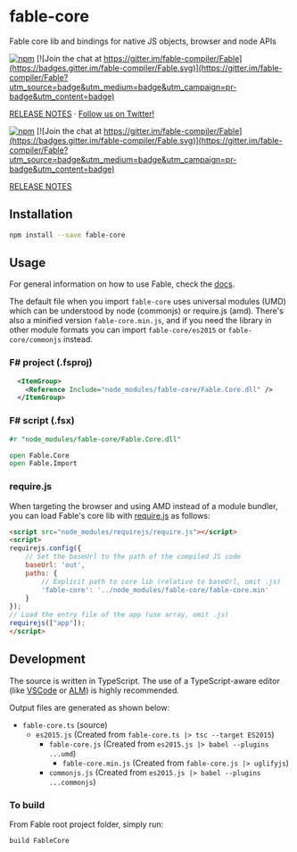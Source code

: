 # fable-core

Fable core lib and bindings for native JS objects, browser and node APIs

[![npm](https://img.shields.io/npm/v/fable-core.svg)](https://www.npmjs.com/package/fable-compiler) [![Join the chat at https://gitter.im/fable-compiler/Fable](https://badges.gitter.im/fable-compiler/Fable.svg)](https://gitter.im/fable-compiler/Fable?utm_source=badge&utm_medium=badge&utm_campaign=pr-badge&utm_content=badge)

[RELEASE NOTES](https://github.com/fable-compiler/Fable/blob/master/RELEASE_NOTES_CORE.md) · [Follow us on Twitter!](https://twitter.com/FableCompiler)

[![npm](https://img.shields.io/npm/v/fable-core.svg)](https://www.npmjs.com/package/fable-compiler) [![Join the chat at https://gitter.im/fable-compiler/Fable](https://badges.gitter.im/fable-compiler/Fable.svg)](https://gitter.im/fable-compiler/Fable?utm_source=badge&utm_medium=badge&utm_campaign=pr-badge&utm_content=badge)

[RELEASE NOTES](https://github.com/fable-compiler/Fable/blob/master/RELEASE_NOTES_CORE.md)

## Installation

```sh
npm install --save fable-core
```

## Usage

For general information on how to use Fable, check the [docs](http://fable-compiler.github.io/docs/compiling.html).

The default file when you import `fable-core` uses universal modules (UMD)
which can be understood by node (commonjs) or require.js (amd). There's also
a minified version `fable-core.min.js`, and if you need the library in other
module formats you can import `fable-core/es2015` or `fable-core/commonjs` instead.

### F# project (.fsproj)

```xml
  <ItemGroup>
    <Reference Include="node_modules/fable-core/Fable.Core.dll" />
  </ItemGroup>
```

### F# script (.fsx)

```fsharp
#r "node_modules/fable-core/Fable.Core.dll"

open Fable.Core
open Fable.Import
```

### require.js

When targeting the browser and using AMD instead of a module bundler,
you can load Fable's core lib with [require.js](http://requirejs.org) as follows:

```html
<script src="node_modules/requirejs/require.js"></script>
<script>
requirejs.config({
    // Set the baseUrl to the path of the compiled JS code
    baseUrl: 'out',
    paths: {
        // Explicit path to core lib (relative to baseUrl, omit .js)
        'fable-core': '../node_modules/fable-core/fable-core.min'
    }
});
// Load the entry file of the app (use array, omit .js)
requirejs(["app"]);
</script>
```

## Development

The source is written in TypeScript. The use of a TypeScript-aware editor
(like [VSCode](https://code.visualstudio.com) or [ALM](http://alm.tools/))
is highly recommended.

Output files are generated as shown below:

- `fable-core.ts` (source)
  - `es2015.js` (Created from `fable-core.ts |> tsc --target ES2015`)
    - `fable-core.js` (Created from `es2015.js |> babel --plugins ...umd`)
      - `fable-core.min.js` (Created from `fable-core.js |> uglifyjs`)
    - `commonjs.js` (Created from `es2015.js |> babel --plugins ...commonjs`)

### To build

From Fable root project folder, simply run:

```sh
build FableCore
```
